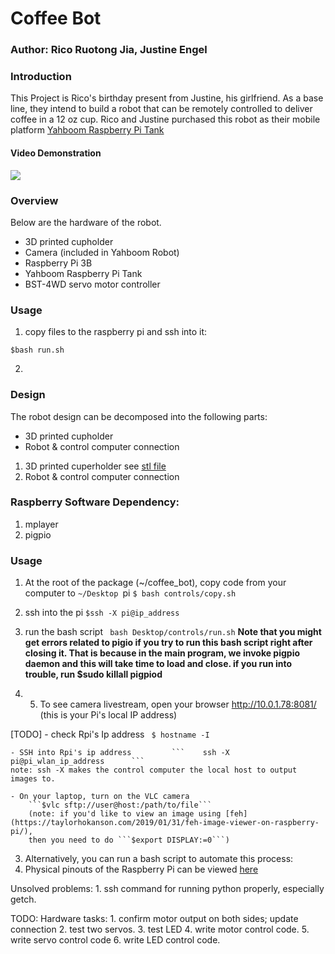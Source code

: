 # Coffee Bot 

### Author: Rico Ruotong Jia, Justine Engel

### Introduction
This Project is Rico's birthday present from Justine, his girlfriend. As a base line, they intend to build a robot that can be remotely controlled to deliver coffee in a 12 oz cup. 
Rico and Justine purchased this robot as their mobile platform [Yahboom Raspberry Pi Tank](https://www.amazon.com/gp/product/B07KRVBGQM/ref=ppx_yo_dt_b_asin_title_o03_s00?ie=UTF8&psc=1)

#### Video Demonstration
[![](http://img.youtube.com/vi/k77LvmTr6P0/0.jpg)](http://www.youtube.com/watch?v=k77LvmTr6P0 "")

### Overview 
Below are the hardware of the robot. 
- 3D printed cupholder
- Camera (included in Yahboom Robot)
- Raspberry Pi 3B
- Yahboom Raspberry Pi Tank
- BST-4WD servo motor controller 
    
### Usage
1. copy files to the raspberry pi and ssh into it: 
```
$bash run.sh
```
2. 

### Design
The robot design can be decomposed into the following parts: 
- 3D printed cupholder
- Robot & control computer connection 

1. 3D printed cuperholder see [stl file](STL/Cupholder.stl)
2. Robot & control computer connection 

### Raspberry Software Dependency: 
1. mplayer
2. pigpio


### Usage 
1. At the root of the package (~/coffee_bot), copy code from your computer to ```~/Desktop ```pi ```$ bash controls/copy.sh``` 

2. ssh into the pi
```$ssh -X pi@ip_address```

3. run the bash script 
``` bash Desktop/controls/run.sh```
**Note that you might get errors related to pigio if you try to run this bash script right after closing it. That is because in the main program, we invoke pigpio daemon and this will take time to load and close. if you run into trouble, run $sudo killall pigpiod**

4. 5. To see camera livestream, open your browser http://10.0.1.78:8081/  (this is your Pi's local IP address)

[TODO]
    - check Rpi's Ip address
    ``` $ hostname -I```

    - SSH into Rpi's ip address         ```    ssh -X pi@pi_wlan_ip_address      ```    
    note: ssh -X makes the control computer the local host to output images to. 

    - On your laptop, turn on the VLC camera
        ```$vlc sftp://user@host:/path/to/file```
        (note: if you'd like to view an image using [feh](https://taylorhokanson.com/2019/01/31/feh-image-viewer-on-raspberry-pi/), 
        then you need to do ```$export DISPLAY:=0```)
        
3. Alternatively, you can run a bash script to automate this process: 
4. Physical pinouts of the Raspberry Pi can be viewed [here](Media/pinouts.png)

Unsolved problems: 
    1. ssh command for running python properly, especially getch. 
    
    
TODO:
Hardware tasks: 
    1. confirm motor output on both sides; update connection
    2. test two servos. 
    3. test LED
    4. write motor control code. 
    5. write servo control code 
    6. write LED control code.  
